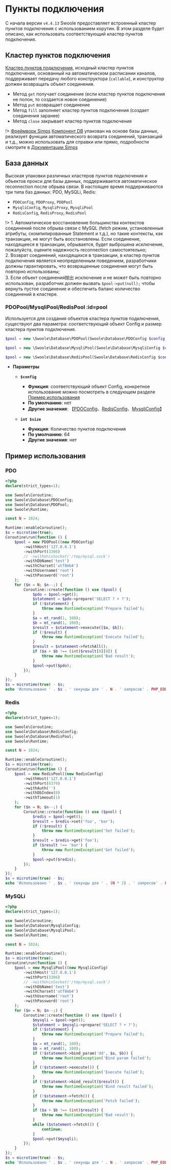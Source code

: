 # Пункты подключения

С начала версии `v4.4.13` Swoole предоставляет встроенный кластер пунктов подключения с использованием корутин. В этом разделе будет описано, как использовать соответствующий кластер пунктов подключения.


## Кластер пунктов подключения

[Кластер пунктов подключения](https://github.com/swoole/library/blob/master/src/core/ConnectionPool.php), исходный кластер пунктов подключения, основанный на автоматическом расписании каналов, поддерживает передачу любого конструктора (`callable`), и конструктор должен возвращать объект соединения.

* Метод `get` получает соединение (если кластер пунктов подключения не полон, то создается новое соединение)
* Метод `put` возвращает соединение
* Метод `fill` заполняет кластер пунктов подключения (создает соединения заранее)
* Метод `close` закрывает кластер пунктов подключения

!> [Фреймворк Simps](https://simps.io) [Компонент DB](https://github.com/simple-swoole/db) упакован на основе базы данных, реализует функции автоматического возврата соединений, транзакций и т.д., можно использовать для справки или прямо, подробности смотрите в [Документации Simps](https://simps.io/#/zh-cn/database/mysql)


## База данных

Высокая упаковки различных кластеров пунктов подключения и объектов прокси для базы данных, поддерживается автоматическое reconnection после обрыва связи. В настоящее время поддерживаются три типа баз данных: PDO, MySQLi, Redis:

* `PDOConfig`, `PDOProxy`, `PDOPool`
* `MysqliConfig`, `MysqliProxy`, `MysqliPool`
* `RedisConfig`, `RedisProxy`, `RedisPool`

!> 1. Автоматическое восстановление большинства контекстов соединений после обрыва связи с MySQL (fetch режим, установленные атрибуты, скомпилированные Statement и т.д.), но такие контексты, как транзакции, не могут быть восстановлены. Если соединение, находящееся в транзакции, обрывается, будет выброшена исключение, пожалуйста, оцените надежность reconnection самостоятельно;  
2. Возврат соединений, находящихся в транзакции, в кластер пунктов подключения является неопределенным поведением, разработчики должны гарантировать, что возвращенные соединения могут быть повторно использованы;  
3. Если объект соединения抛出 исключение и не может быть повторно использован, разработчик должен вызвать `$pool->put(null);` чтобы вернуть пустое соединение и обеспечить баланс количество соединений в кластере.


### PDOPool/MysqliPool/RedisPool :id=pool

Используется для создания объектов кластера пунктов подключения, существуют два параметра: соответствующий объект Config и размер кластера пунктов подключения.

```php
$pool = new \Swoole\Database\PDOPool(Swoole\Database\PDOConfig $config, int $size);

$pool = new \Swoole\Database\MysqliPool(Swoole\Database\MysqliConfig $config, int $size);

$pool = new \Swoole\Database\RedisPool(Swoole\Database\RedisConfig $config, int $size);
```

  * **Параметры** 

    * **`$config`**
      * **Функция**: соответствующий объект Config, конкретное использование можно посмотреть в следующем разделе [Пример использования](/coroutine/conn_pool?id=example)
      * **По умолчанию**: нет
      * **Другие значения**: 【[PDOConfig](https://github.com/swoole/library/blob/master/src/core/Database/PDOConfig.php)、[RedisConfig](https://github.com/swoole/library/blob/master/src/core/Database/RedisConfig.php)、[MysqliConfig](https://github.com/swoole/library/blob/master/src/core/Database/MysqliConfig.php)】
      
    * **`int $size`**
      * **Функция**: Количество пунктов подключения
      * **По умолчанию**: 64
      * **Другие значения**: нет


## Пример использования


### PDO

```php
<?php
declare(strict_types=1);

use Swoole\Coroutine;
use Swoole\Database\PDOConfig;
use Swoole\Database\PDOPool;
use Swoole\Runtime;

const N = 1024;

Runtime::enableCoroutine();
$s = microtime(true);
Coroutine\run(function () {
    $pool = new PDOPool((new PDOConfig)
        ->withHost('127.0.0.1')
        ->withPort(3306)
        // ->withUnixSocket('/tmp/mysql.sock')
        ->withDbName('test')
        ->withCharset('utf8mb4')
        ->withUsername('root')
        ->withPassword('root')
    );
    for ($n = N; $n--;) {
        Coroutine::create(function () use ($pool) {
            $pdo = $pool->get();
            $statement = $pdo->prepare('SELECT ? + ?');
            if (!$statement) {
                throw new RuntimeException('Prepare failed');
            }
            $a = mt_rand(1, 100);
            $b = mt_rand(1, 100);
            $result = $statement->execute([$a, $b]);
            if (!$result) {
                throw new RuntimeException('Execute failed');
            }
            $result = $statement->fetchAll();
            if ($a + $b !== (int)$result[0][0]) {
                throw new RuntimeException('Bad result');
            }
            $pool->put($pdo);
        });
    }
});
$s = microtime(true) - $s;
echo 'Использовано ' . $s . ' секунды для ' . N . ' запросов' . PHP_EOL;
```


### Redis

```php
<?php
declare(strict_types=1);

use Swoole\Coroutine;
use Swoole\Database\RedisConfig;
use Swoole\Database\RedisPool;
use Swoole\Runtime;

const N = 1024;

Runtime::enableCoroutine();
$s = microtime(true);
Coroutine\run(function () {
    $pool = new RedisPool((new RedisConfig)
        ->withHost('127.0.0.1')
        ->withPort(6379)
        ->withAuth('')
        ->withDbIndex(0)
        ->withTimeout(1)
    );
    for ($n = N; $n--;) {
        Coroutine::create(function () use ($pool) {
            $redis = $pool->get();
            $result = $redis->set('foo', 'bar');
            if (!$result) {
                throw new RuntimeException('Set failed');
            }
            $result = $redis->get('foo');
            if ($result !== 'bar') {
                throw new RuntimeException('Get failed');
            }
            $pool->put($redis);
        });
    }
});
$s = microtime(true) - $s;
echo 'Использовано ' . $s . ' секунды для ' . (N * 2) . ' запросов' . PHP_EOL;
```

### MySQLi

```php
<?php
declare(strict_types=1);

use Swoole\Coroutine;
use Swoole\Database\MysqliConfig;
use Swoole\Database\MysqliPool;
use Swoole\Runtime;

const N = 1024;

Runtime::enableCoroutine();
$s = microtime(true);
Coroutine\run(function () {
    $pool = new MysqliPool((new MysqliConfig)
        ->withHost('127.0.0.1')
        ->withPort(3306)
        // ->withUnixSocket('/tmp/mysql.sock')
        ->withDbName('test')
        ->withCharset('utf8mb4')
        ->withUsername('root')
        ->withPassword('root')
    );
    for ($n = N; $n--;) {
        Coroutine::create(function () use ($pool) {
            $mysqli = $pool->get();
            $statement = $mysqli->prepare('SELECT ? + ?');
            if (!$statement) {
                throw new RuntimeException('Prepare failed');
            }
            $a = mt_rand(1, 100);
            $b = mt_rand(1, 100);
            if (!$statement->bind_param('dd', $a, $b)) {
                throw new RuntimeException('Bind param failed');
            }
            if (!$statement->execute()) {
                throw new RuntimeException('Execute failed');
            }
            if (!$statement->bind_result($result)) {
                throw new RuntimeException('Bind result failed');
            }
            if (!$statement->fetch()) {
                throw new RuntimeException('Fetch failed');
            }
            if ($a + $b !== (int)$result) {
                throw new RuntimeException('Bad result');
            }
            while ($statement->fetch()) {
                continue;
            }
            $pool->put($mysqli);
        });
    }
});
$s = microtime(true) - $s;
echo 'Использовано ' . $s . ' секунды для ' . N . ' запросов' . PHP_EOL;
```
